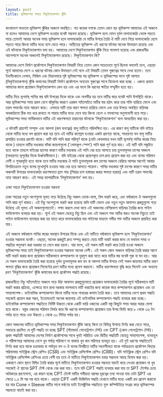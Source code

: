 ```yaml
---
layout: post
title: ভূমিকম্পের সময়ে লিকুইফ্যাকশান ঝুঁকি 
---
```

বাংলাদেশ অন্যতম ভূমিকম্প ঝুঁকির অঞ্চলে অবস্থিত। গত কয়েক দশকে তেমন কোন বড় ভূমিকম্প আমাদের এই অঞ্চলে না হলেও আমাদের দেশে ভূমিকম্প হওয়ার যথেষ্ট সম্ভবনা রয়েছে। ভূমিকম্প হলে যেমন দুর্বল দালানকোঠা ভেঙ্গে পড়তে পারে তেমনই আবার অনেক সময় ভূমিকম্প হলে দালানকোঠা যে মাটির উপরে তৈরি ঐ মাটি দেবে গিয়ে দালানকোঠা হেলে পড়তে পারে কিংবা মাটির মধ্যে বসে যেতে পারে। অতীতের ভূমিকম্প এই ধরণের ঘটনার অনেক উদাহরণ রয়েছে এবং এই ঘটনাকে লিকুইফ্যাকশান বলা হয়। আমাদের দেশে লিকুইফ্যাকশান ঝুঁকি নিয়ে গবেষণা হয়েছে এবং রাজধানীর আশেপাশে অনেক অঞ্চলেই লিকুইফ্যাকশান রয়েছে। 
লিকুইফ্যাকশান কি?

আমাদের দেশে নির্মাণ প্রকৌশলে লিকুইফ্যাকশান বিষয়টি নিয়ে তেমন কোন সচেতনতা পূর্বে ছিলনা বললেই চলে, এছাড়া পূর্বে আমাদের দেশে এ ধরনের ঘটনার কোন উদাহরণ নেই বলে এই বিষয়টি তেমন গুরুত্বের সাথে দেখা হতনা। তবে ইদানীংকালে নেপাল, সিকিম এবং মিয়ানমারে সৃষ্ট ভূমিকম্পের পর ভূমিকম্প ও ভূমিকম্পের ফলে সৃষ্ট আপদে  (লিকুইফ্যাকশান) ঝুঁকি কমানোর বিষয়টি নির্মাণ প্রকৌশলে অন্যতম গুরুত্বের সাথে বিবেচনা করা হচ্ছে । এজন্য প্রথমে আমাদের জানা প্রয়োজন লিকুইফ্যাকশান কেন হয় এবং এর ফলে কি ধরনের ক্ষতির সম্মুখীন হতে হয়। 

মাটির নিচে ভূগর্ভস্থ পানির স্তর যদি উপরের দিকে থাকে এবং অগভীর হয় তবে মাটির স্তরে যথেষ্ট পানি উপস্থিতি থাকে। আর ভূমিকম্পের সময় প্রবল বেগে ঝাঁকুনির কারণে এরকম স্যাঁতস্যাঁতে মাটির স্তর হঠাৎ করে তার শক্তি হারিয়ে ফেলে এবং  তরল পদার্থের ন্যায় আচরণ করে। এসময়ে মাটি তার ধারণ ক্ষমতা হারিয়ে ফেলে এবং তার উপড়ে অবস্থিত বাড়িঘর অবকাঠামো ঠিক মত ধরে রাখতে না পারায় মাটির মধ্যে দেবে যায় কিংবা হেলে ও বসবাসের অনুপযোগী হয়ে পড়ে। ভূমিকম্পের সময় সার্বিকভাবে মাটির এই ধারণক্ষমতা হারানোর ঘটনাকে ‘লিকুইফ্যাকশান’  বলে আখ্যায়িত করা হয়।

এ ঘটনাটি প্রায়শই সম্পৃক্ত এবং আলগা (কম ঘনত্বের) বালু মাটিতে পরিলক্ষিত হয়। এর কারণ বালু মাটিকে যদি বাইরে থেকে মাটির মধ্যে বল প্রয়োগ করা হয় তবে এই মাটির কম্প্রেস হওয়ার একটা প্রবণতা থাকে, সাধারণত ঘন বালু মাটির প্রসারিত হওয়ার প্রবণটা থাকে। মাটি যদি পানি দ্বারা পরিপূর্ণ থাকে (যেটা কেবলমাত্র যখন মাটি ভূগর্ভস্থ পানির স্তরের নিচে থাকে ) তাহলে মাটির মধ্যকার ফাঁকা জায়গাগুলো ('লোমকূপ স্পেস’) পানি দ্বারা পূর্ণ হয়ে যায়। এই মাটি যদি সঙ্কুচিত হতে থাকে তাহলে বাইরের ছাপের কারণে মাটির মধ্যকার এই পানি বের হয়ে আসতে চায় তুলনামূলক চাপের অঞ্চলে (সাধারণত ভূপৃষ্ঠের দিকে উর্ধ্বগামীভাবে )। যদি বাইরের থেকে প্রয়োগকৃত চাপ দ্রুত প্রয়োগ করা হয় এবং বলের পরিমান বেশী ও পুনরাবৃত্তি হতে থাকে তবে মাটির মধ্যকার ঐ পানি তুলনামূলক কম চাপের অঞ্চলে বেরিয়ে আসার আগেই আবার বিপরিতক্রমে নতুন বলের মুখোমুখি হওয়ায় আর বের হয়ে আসতে পারেনা। পানির মধ্যকার সৃষ্ট চাপের কারণে সমগ্র মাটির অঞ্চলটি উপরের দালানকোঠা ধারণক্ষমতা হ্রাস পায় (শিয়ার চাপ হস্তান্তর করার ক্ষমতা হারায়) এবং মাটি তরল পদার্থের ন্যায় আচরণ করে। এই সমগ্র ব্যাপারটিকে ‘লিকুইফ্যাকশান’ বলা হয়। 


*ঢাকা শহরে লিকুইফ্যাকশান হওয়ার সম্ভবনা*

ঢাকা শহরের নতুন অংশগুলো মূলত গড়ে উঠেছে নিচু অঞ্চল ডোবা-নালা, বিল ভরাট করে, এবং বর্ষাকালে ঐ অঞ্চলগুলো পানি দ্বারা পূর্ণ থাকত। এই নিচু অংশগুলো ভরাট করা হয়েছে বালি মাটি ফেলে এবং নতুন নতুন আবাসন প্রকল্পগুলো গড়ে উঠেছে এই মূলত এই অঞ্চলগুলোতেই। লক্ষ্য করলে দেখা যাবে এই অঞ্চলের বেশিরভাগ বাড়িঘর তৈরির জন্য পাইল ফাউন্ডেশান ব্যবহার করা হয়। পূর্বে এই অঞ্চল যেহেতু নিচু ছিল এবং এই অঞ্চলে শক্ত মাটির স্তরও অনেক নিচুতে তাই পাইল ফাউন্ডেশান ব্যাবহার করা হয় যাতে করে দালানকোঠার ভর পাইলের মাধ্যমে গভীর শক্ত মাটির অঞ্চলে প্রবাহিত করা যায়।

এই অঞ্চলে বর্ষাকালে পানির স্তরের অবস্থান উপরের দিকে এবং এই মাটিতে বর্ষাকালে ভূমিকম্প হলে ‘লিকুইফ্যাকশান’ হওয়ার সম্ভাবনা যথেষ্ট। এছাড়া, অনেক প্রকল্পই দ্রুত সম্পন্ন করতে যেয়ে মাটি ভরাট করার জন্য যে যথাযথ সময় ও পদ্ধতির অনুসরণ করা দরকার তা মেনে করা হয়না।  যার ফলে, এই সকল মাটি ভরাট করে তৈরি হওয়া অঞ্চলে ভূমিকম্পের সময় তাই লিকুইফ্যাকশান হওয়ার সম্ভাবনা অনেক বেশী। এই সকল কোন অঞ্চলে বাড়িঘর তৈরি করার আগে মাটি ভরাট করার জন্য প্রয়োজন সঠিকভাবে কম্প্যাকশন বা দুরমুশ করা যাতে করে মাটির স্তর যথেষ্ট পুরু বা ঘন হয়। আর যে সকল দালানকোঠা তৈরি করা হয়েছে দুর্বল তুলনামূলক কম ঘন বা আলগা মাটির উপরে সেই সকল জায়গায় মাটির ধারণ ক্ষমতা  বৃদ্ধির জন্য প্রয়োজন সিমেন্টের দ্রবণ মাটির মধ্যে প্রবেশ করানো। মাটির ধারণক্ষমতা বৃদ্ধি করে  সিমেন্ট এবং অন্যান্য দ্রবণ ‘লিকুইফ্যাকশান’ ঝুঁকি কমানোর জন্য প্রকৌশল পদ্ধতি রয়েছে। 

রাজধানীতে নিচু স্যাঁতস্যাঁতে অঞ্চলে গড়ে উঠা আবাসন  প্রকল্পগুলোতে  প্রয়োজন দালানকোঠা তৈরির পূর্বে সঠিকভাবে মাটি ভরাট করার প্রক্রিয়া, এক্ষেত্রে মনে রাখা দরকার ভালভাবে মাটি ভরাটের জন্য কয়েক স্তরে কম্প্যাকশান প্রয়োজন এবং তা সময়সাপেক্ষ। ডাইনামিক কম্প্যাকশান কিংবা মাটির মধ্যে পাথরের কলাম তৈরি করা। তবে আমাদের দেশে প্রথম পদ্ধতি সহজেই প্রয়োগ করা সম্ভব, ইতোমধ্যেই অনেক জায়গায় এই ডাইনামিক কম্প্যাকশান পদ্ধতি ব্যবহার করা হচ্ছে। ডাইনামিক কম্প্যাকশান পদ্ধতিতে নির্দিষ্ট উচ্চতা থেকে একটি ভারি ওজনের একটি বস্তু কিছুটা সময় অন্তর অন্তর ফেলা হয়ে থাকে। বস্তুর ওজনের পরিমান নির্ভর করে কি ধরণের কম্প্যাকশান প্রয়োজন তার উপর ভিত্তি করে ৮ থেকে ৩৬ টন পর্যন্ত হতে পারে এবং উচ্চতা ১ থেকে ৩০ মিটার পর্যন্ত হয়।

কোন অঞ্চলের মাটিতে ভূমিকম্পের সময় লিকুইফ্যাকশান ঝুঁকি আছে কিনা তা বিভিন্ন উপায়ে নির্ণয় করা যেতে পারে, সবচেয়ে প্রচলিত যে দুটি পদ্ধতি তা হচ্ছে SPT (স্ট্যান্ডার্ড পেনেট্রেশান টেস্ট) এবং CPT (কোন পেনেট্রেশান টেস্ট)। প্রথম পদ্ধতিটি আমাদের দেশের নির্মাণ প্রকৌশলের সাথে খুবই পরিচিত এবং দ্বিতীয় পদ্ধতিটি যেহেতু সময়সাপেক্ষ, ব্যবহহুল ও পরীক্ষণযন্ত্র আমাদের দেশে খুব পর্যাপ্ত পরিমাণে না থাকায় খুব কম পরিসরে ব্যবহৃত হয়। এই দুই ধরণের পদ্ধতিতেই নির্ণয় করা হয়ে থাকে চক্রাকার বা পর্যাবৃত্ত বল ও ঐ বলের বিপরীতে মাটির সহনশীলতা যাকে পর্যায়ক্রমে  প্রকৌশল বিদ্যার পরিভাষায় সাইক্লিক স্ট্রেস রেশিও (CSR) এবং সাইক্লিক রেসিস্টেন্স রেশিও (CRR)। যদি সাইক্লিক স্ট্রেস রেশিও যদি সাইক্লিক রেসিস্টেন্স রেশিওর চেয়ে বেশী হয় তবে ঐ মাটিতে লিকুইফ্যাকশান হবার সম্ভাবনা আছে হিসাব করা হয়। একারণে কোন স্থানে বিল্ডিং তৈরি করার পূর্বে মাটিতে লিকুইফ্যাকশান হওয়ার সম্ভবতা যাচাই করে নেওয়া প্রয়োজন যা খুব সহজেই ঐ স্থানের SPT টেস্ট থেকে বের করা যায়। তবে যদি CPT পদ্ধতি ব্যবহার করা যায় তা SPT টেস্টের চেয়ে অধিকতর গ্রহণযোগ্য, এর কারণ হচ্ছে CPT টেস্টে মাটির গভীরতা বরাবর দূরত্বের তথ্য পাওয়া যায় যেটা SPT এর ক্ষেত্রে ১.৫ মি পর পর হয়ে থাকে। এছাড়া CPT একটি ডিজিটাল পদ্ধতি যেখানে মাটির মধ্যে একটি রড প্রবেশ করানো হয় যার Cone ও Sleeve মাটির সাথে ঘর্ষণের ডাটা ইলেক্ট্রনিক পদ্ধতিতে যুক্ত কম্পিউটারে সংগ্রহ করে ভূমিকম্পের সম্ভব্যতা যাচাই করা হয়। 
